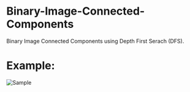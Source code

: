 # Binary-Image-Connected-Components
Binary Image Connected Components using Depth First Serach (DFS).

# Example:

![Sample](https://user-images.githubusercontent.com/3444740/57577589-eb6a3280-7497-11e9-8250-e82bb7d3288f.png)
